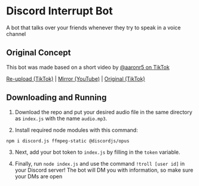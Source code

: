 # Discord Interrupt Bot
A bot that talks over your friends whenever they try to speak in a voice channel

## Original Concept
This bot was made based on a short video by [@aaronr5 on TikTok](https://www.tiktok.com/@aaronr5)

[Re-upload (TikTok)](https://www.tiktok.com/@aaronr5/video/6977161575123668229) | [Mirror (YouTube)](https://www.youtube.com/watch?v=rJqr_vRX7jg) | [Original (TikTok)](https://www.tiktok.com/@aaronr5/video/6964188527932247302)

## Downloading and Running
1. Download the repo and put your desired audio file in the same directory as ``index.js`` with the name ``audio.mp3``. 

2. Install required node modules with this command:
```
npm i discord.js ffmpeg-static @discordjs/opus
```

3. Next, add your bot token to ``index.js`` by filling in the ``token`` variable.

4. Finally, run ``node index.js`` and use the command ``!troll [user id]``  in your Discord server! The bot will DM you with information, so make sure your DMs are open
